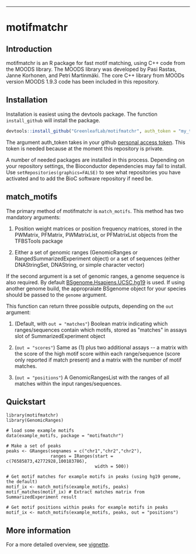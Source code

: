 --- 

# motifmatchr

## Introduction

motifmatchr is an R package for fast motif matching, using C++ code from the MOODS library. The MOODS library was developed by Pasi Rastas, Janne Korhonen, and Petri Martinmäki. The core C++ library from MOODs version MOODS 1.9.3 code has been included in this repository. 

## Installation

Installation is easiest using the devtools package. The function `install_github` will install the package.

``` r
devtools::install_github("GreenleafLab/motifmatchr", auth_token = "my_token")
```

The argument auth\_token takes in your github [personal access token](https://github.com/settings/tokens). This token is needed because at the moment this repository is private.

A number of needed packages are installed in this process. Depending on your repository settings, the Bioconductor dependencies may fail to install. Use `setRepositories(graphics=FALSE)` to see what repositories you have activated and to add the BioC software repository if need be.

## match_motifs

The primary method of motifmatchr is `match_motifs`.  This method has two mandatory arguments:

1) Position weight matrices or position frequency matrices, stored in the PWMatrix, PFMatrix, PWMatrixList, or PFMatrixList objects from the TFBSTools package

2) Either a set of genomic ranges (GenomicRanges or RangedSummarizedExperiment object) or a set of sequences (either DNAStringSet, DNAString, or simple character vector)

If the second argument is a set of genomic ranges, a genome sequence is also required. By default [BSgenome.Hsapiens.UCSC.hg19](https://bioconductor.org/packages/release/data/annotation/html/BSgenome.Hsapiens.UCSC.hg19.html) is used. If using another genome build, the appropraiate BSgenome object for your species should be passed to the `genome` argument.

This function can return three possible outputs, depending on the `out` argument:

1) (Default, with `out = "matches"`) Boolean matrix indicating which ranges/sequences contain which motifs, stored as "matches" in assays slot of SummarizedExperiment object

2) (`out = "scores"`) Same as (1) plus two additional assays -- a matrix with the score of the high motif score within each range/sequence (score only reported if match present) and a matrix with the number of motif matches.

3) (`out = "positions"`) A GenomicRangesList with the ranges of all matches within the input ranges/sequences. 

## Quickstart

```{r}
library(motifmatchr)
library(GenomicRanges)

# load some example motifs
data(example_motifs, package = "motifmatchr") 

# Make a set of peaks
peaks <- GRanges(seqnames = c("chr1","chr2","chr2"),
                 ranges = IRanges(start = c(76585873,42772928,100183786),
                                  width = 500))

# Get motif matches for example motifs in peaks (using hg19 genome, the default)
motif_ix <- match_motifs(example_motifs, peaks) 
motif_matches(motif_ix) # Extract matches matrix from SummarizedExperiment result

# Get motif positions within peaks for example motifs in peaks 
motif_ix <- match_motifs(example_motifs, peaks, out = "positions") 
```

## More information

For a more detailed overview, see [vignette](https://greenleaflab.github.io/motifmatchr/articles/motifmatchr.html).
